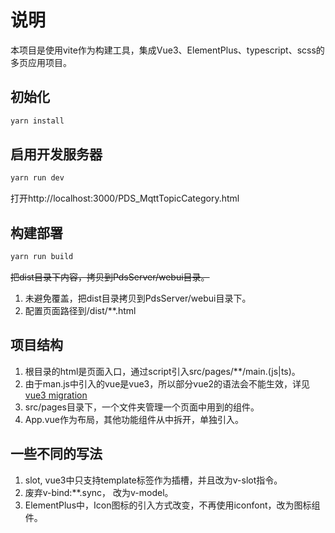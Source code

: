 # 说明
本项目是使用vite作为构建工具，集成Vue3、ElementPlus、typescript、scss的多页应用项目。

## 初始化
```bash
yarn install
```

## 启用开发服务器
```bash
yarn run dev
```
打开http://localhost:3000/PDS_MqttTopicCategory.html

## 构建部署
```bash
yarn run build
```
~~把dist目录下内容，拷贝到PdsServer/webui目录。~~
1. 未避免覆盖，把dist目录拷贝到PdsServer/webui目录下。
2. 配置页面路径到/dist/**.html

## 项目结构
1. 根目录的html是页面入口，通过script引入src/pages/**/main.(js|ts)。
2. 由于man.js中引入的vue是vue3，所以部分vue2的语法会不能生效，详见[vue3 migration](https://v3-migration.vuejs.org/)
3. src/pages目录下，一个文件夹管理一个页面中用到的组件。
4. App.vue作为布局，其他功能组件从中拆开，单独引入。

## 一些不同的写法
1. slot, vue3中只支持template标签作为插槽，并且改为v-slot指令。
2. 废弃v-bind:**.sync， 改为v-model。
3. ElementPlus中，Icon图标的引入方式改变，不再使用iconfont，改为图标组件。